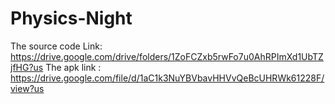 # Physics-Night
The source code Link: https://drive.google.com/drive/folders/1ZoFCZxb5rwFo7u0AhRPImXd1UbTZjfHG?us
The apk link : https://drive.google.com/file/d/1aC1k3NuYBVbavHHVvQeBcUHRWk61228F/view?us

